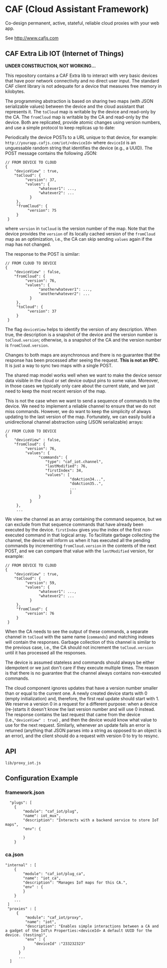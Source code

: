 # CAF (Cloud Assistant Framework)

Co-design permanent, active, stateful, reliable cloud proxies with your web app.

See http://www.cafjs.com 

## CAF Extra Lib IOT (Internet of Things)

**UNDER CONSTRUCTION, NOT WORKING...**

This repository contains a CAF Extra lib to interact with very basic devices that have poor network connectivity and no direct user input. The standard CAF client library is not adequate for a device that measures free memory in kilobytes. 

The programming abstraction is based on sharing two maps (with JSON serializable values) between the device and the cloud assistant that represents it. The `toCloud` map is writable by the device and read-only by the CA. The `fromCloud` map is writable by the CA and read-only by the device. Both are replicated, provide atomic changes using version numbers, and use a simple protocol to keep replicas up to date:

Periodically the device POSTs to a URL unique to that device, for example: `http://yourapp.cafjs.com/iot/<deviceId>` where  `deviceId` is an unguessable random string that identifies the device (e.g., a UUID). The POST message contains the following JSON:

    // FROM DEVICE TO CLOUD
    {
        "deviceView" : true,
        "toCloud": {
             "version": 37,
             "values": {
                   "whatever1": ...,
                   "whatever2": ...
               }
         },
         "fromCloud": {
              "version": 75
         }
     }
     
where `version` in `toCloud` is the version number of the map. Note that the device provides the `version` of its locally cached version of the `fromCloud` map as an optimization, i.e., the CA can skip sending `values` again if the map has not changed.

The response to the POST is similar:

    // FROM CLOUD TO DEVICE
    {
        "deviceView" : false,
        "fromCloud": {
             "version": 76,
             "values": {
                   "anotherwhatever1": ...,
                   "anotherwhatever2": ...
               }
         },
         "toCloud": {
              "version": 37
         }
     }
     
The flag `deviceView` helps to identify the version of any description. When true, the description is a snapshot of the device and the version number is `toCloud.version`; otherwise, is a snapshot of the CA and the version number is `fromCloud.version`.
     
Changes to both maps are asynchronous and there is no guarantee that the response has been processed after seeing the request. **This is not an RPC**. It is just a way to sync two maps with a single POST. 

The shared map model works well when we want to make the device sensor data visible in the cloud or set device output pins to some value.  Moreover, in those cases we typically only care about the current state, and we just need to keep the most recent version of the map.

This is not the case when we want to send a sequence of commands to the device. We need to implement a reliable channel to ensure that we do not miss commands. However, we do want to keep the simplicity of always updating to the last version of the map. Fortunately, we can easily build a unidirectional channel abstraction using (JSON serializable) arrays:

    // FROM CLOUD TO DEVICE
    {
        "deviceView" : false,
        "fromCloud": {
             "version": 76,
             "values": {
                   "commands": {
                      "type": "caf_iot.channel",
                      "lastModified": 76,
                      "firstIndex": 34,
                      "values": [
                                 "doAction34...",
                                 "doAction35..",
                                 ...
                                 ]
                   }
               }
         },
         ...
         
We view the channel as an array containing the command sequence, but we can exclude from that sequence commands that have already been executed by the device. `firstIndex` gives you the index of the first non-executed command in that logical array. To facilitate garbage collecting the channel, the device will inform us when it has executed all the  pending commands by incrementing `fromCloud.version` in the contents of the next POST, and we can compare that value with the `lastModified` version,  for example:

    // FROM DEVICE TO CLOUD
    {
        "deviceView" : true,
        "toCloud": {
             "version": 59,
             "values": {
                   "whatever1": ...,
                   "whatever2": ...
               }
         },
         "fromCloud": {
             "version": 76
         }
     }
 
When the CA needs to see the output of these commands, a separate channel in `toCloud` with the same name (`commands`) and matching indexes will contain the responses. Garbage collection of this channel is similar to the previous case, i.e., the CA should not increment the `toCloud.version` until it has processed all the responses.   

The device is assumed stateless and commands should always be either idempotent or we just don't care if they execute multiple times. The reason is that  there is no guarantee that the channel always contains non-executed commands. 

The cloud component ignores updates that have a version number smaller than or equal to the current one. A newly created device starts with 0 (empty initialization) and, therefore, the first real update should start with 1. We reserve a version 0 in a request for a different purpose: when a device (re-)starts it doesn't know the last version number and will use 0 instead. The response contains the last request that came from the device (i.e.,`"deviceView" : true`) , and then the device would know what value to use for the next request. Similarly, whenever an update fails an error is returned (anything that JSON parses into a string as opposed to an object is an error), and the client should do a request with version 0 to try to resync.



## API

    lib/proxy_iot.js
 
## Configuration Example

### framework.json

      "plugs": [
        {
            "module": "caf_iot/plug",
            "name": iot_mux",
            "description": "Interacts with a backend service to store IoT maps",
            "env": {
            
            }
        }
 



### ca.json

    "internal" : [
        {
            "module": "caf_iot/plug_ca",
            "name": "iot_ca",
            "description": "Manages IoT maps for this CA.",
            "env" : {
            }
        }
        ...
     ]   
     "proxies" : [
         {
             "module": "caf_iot/proxy",
             "name": "iot",
             "description": "Enables simple interactions between a CA and a gadget of the IoT\n Properties:<deviceId> A default UUID for the device. (testing)",
             "env" : {
                 "deviceId" :"233232323"                 
            }
          }
          ...
      ]
  
    
        
            
 
